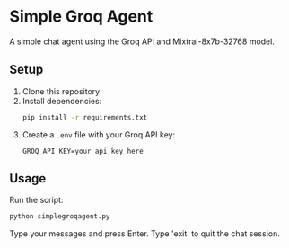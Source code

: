 # Simple Groq Agent

A simple chat agent using the Groq API and Mixtral-8x7b-32768 model.

## Setup

1. Clone this repository
2. Install dependencies:
   ```bash
   pip install -r requirements.txt
   ```
3. Create a `.env` file with your Groq API key:
   ```
   GROQ_API_KEY=your_api_key_here
   ```

## Usage

Run the script:
```bash
python simplegroqagent.py
```

Type your messages and press Enter. Type 'exit' to quit the chat session.
